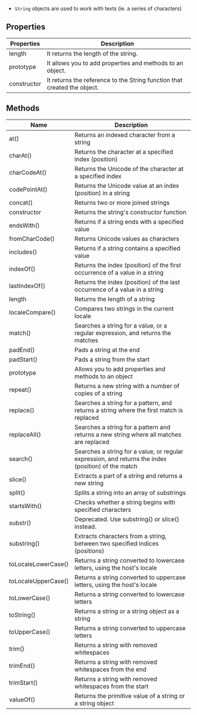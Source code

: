 - `String` objects are used to work with texts (ie. a series of characters)

## Properties

| Properties  | Description                                                              |
| ----------- | ------------------------------------------------------------------------ |
| length      | It returns the length of the string.                                     |
| prototype   | It allows you to add properties and methods to an object.                |
| constructor | It returns the reference to the String function that created the object. |

## Methods

| Name                | Description                                                                                         |
| ------------------- | --------------------------------------------------------------------------------------------------- |
| at()                | Returns an indexed character from a string                                                          |
| charAt()            | Returns the character at a specified index (position)                                               |
| charCodeAt()        | Returns the Unicode of the character at a specified index                                           |
| codePointAt()       | Returns the Unicode value at an index (position) in a string                                        |
| concat()            | Returns two or more joined strings                                                                  |
| constructor         | Returns the string's constructor function                                                           |
| endsWith()          | Returns if a string ends with a specified value                                                     |
| fromCharCode()      | Returns Unicode values as characters                                                                |
| includes()          | Returns if a string contains a specified value                                                      |
| indexOf()           | Returns the index (position) of the first occurrence of a value in a string                         |
| lastIndexOf()       | Returns the index (position) of the last occurrence of a value in a string                          |
| length              | Returns the length of a string                                                                      |
| localeCompare()     | Compares two strings in the current locale                                                          |
| match()             | Searches a string for a value, or a regular expression, and returns the matches                     |
| padEnd()            | Pads a string at the end                                                                            |
| padStart()          | Pads a string from the start                                                                        |
| prototype           | Allows you to add properties and methods to an object                                               |
| repeat()            | Returns a new string with a number of copies of a string                                            |
| replace()           | Searches a string for a pattern, and returns a string where the first match is replaced             |
| replaceAll()        | Searches a string for a pattern and returns a new string where all matches are replaced             |
| search()            | Searches a string for a value, or regular expression, and returns the index (position) of the match |
| slice()             | Extracts a part of a string and returns a new string                                                |
| split()             | Splits a string into an array of substrings                                                         |
| startsWith()        | Checks whether a string begins with specified characters                                            |
| substr()            | Deprecated. Use substring() or slice() instead.                                                     |
| substring()         | Extracts characters from a string, between two specified indices (positions)                        |
| toLocaleLowerCase() | Returns a string converted to lowercase letters, using the host's locale                            |
| toLocaleUpperCase() | Returns a string converted to uppercase letters, using the host's locale                            |
| toLowerCase()       | Returns a string converted to lowercase letters                                                     |
| toString()          | Returns a string or a string object as a string                                                     |
| toUpperCase()       | Returns a string converted to uppercase letters                                                     |
| trim()              | Returns a string with removed whitespaces                                                           |
| trimEnd()           | Returns a string with removed whitespaces from the end                                              |
| trimStart()         | Returns a string with removed whitespaces from the start                                            |
| valueOf()           | Returns the primitive value of a string or a string object                                          |
